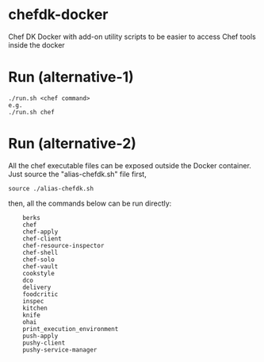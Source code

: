 # chefdk-docker
Chef DK Docker with add-on utility scripts to be easier to access Chef tools inside the docker
# Run (alternative-1)
```
./run.sh <chef command>
e.g.
./run.sh chef
```
# Run (alternative-2)
All the chef executable files can be exposed outside the Docker container.
Just source the "alias-chefdk.sh" file first,
```
source ./alias-chefdk.sh
```
then, all the commands below can be run directly:
```
    berks
    chef
    chef-apply
    chef-client
    chef-resource-inspector
    chef-shell
    chef-solo
    chef-vault
    cookstyle
    dco
    delivery
    foodcritic
    inspec
    kitchen
    knife
    ohai
    print_execution_environment
    push-apply
    pushy-client
    pushy-service-manager
```
